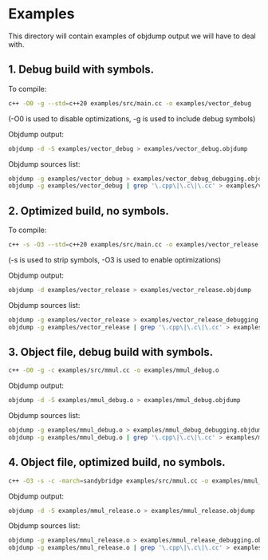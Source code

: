 # Examples

This directory will contain examples of objdump output we will have to deal with. 

## 1. Debug build with symbols.

To compile:
```bash
c++ -O0 -g --std=c++20 examples/src/main.cc -o examples/vector_debug
```
(-O0 is used to disable optimizations, -g is used to include debug symbols)

Objdump output:
```bash
objdump -d -S examples/vector_debug > examples/vector_debug.objdump
```

Objdump sources list:
```bash
objdump -g examples/vector_debug > examples/vector_debug_debugging.objdump
objdump -g examples/vector_debug | grep '\.cpp\|\.c\|\.cc' > examples/vector_debug_sources.txt
```

## 2. Optimized build, no symbols.

To compile:
```bash
c++ -s -O3 --std=c++20 examples/src/main.cc -o examples/vector_release
```
(-s is used to strip symbols, -O3 is used to enable optimizations)

Objdump output:
```bash
objdump -d examples/vector_release > examples/vector_release.objdump
```

Objdump sources list:
```bash
objdump -g examples/vector_release > examples/vector_release_debugging.objdump
objdump -g examples/vector_release | grep '\.cpp\|\.c\|\.cc' > examples/vector_release_sources.txt
```

## 3. Object file, debug build with symbols.

```bash
c++ -O0 -g -c examples/src/mmul.cc -o examples/mmul_debug.o
```

Objdump output:
```bash
objdump -d -S examples/mmul_debug.o > examples/mmul_debug.objdump
```

Objdump sources list:
```bash
objdump -g examples/mmul_debug.o > examples/mmul_debug_debugging.objdump
objdump -g examples/mmul_debug.o | grep '\.cpp\|\.c\|\.cc' > examples/mmul_debug_sources.txt
```

## 4. Object file, optimized build, no symbols.

```bash
c++ -O3 -s -c -march=sandybridge examples/src/mmul.cc -o examples/mmul_release.o
```

Objdump output:
```bash
objdump -d -S examples/mmul_release.o > examples/mmul_release.objdump
```

Objdump sources list:
```bash
objdump -g examples/mmul_release.o > examples/mmul_release_debugging.objdump
objdump -g examples/mmul_release.o | grep '\.cpp\|\.c\|\.cc' > examples/mmul_release_sources.txt
```
